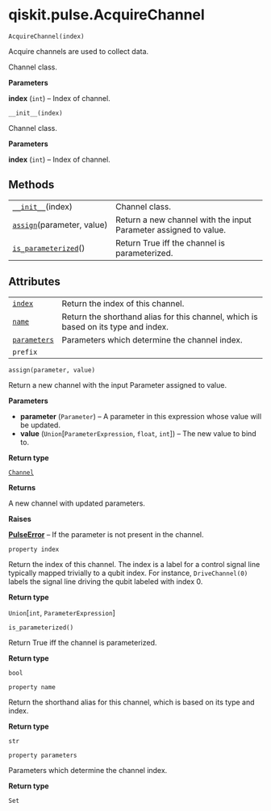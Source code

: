 # qiskit.pulse.AcquireChannel

<span id="undefined" />

`AcquireChannel(index)`

Acquire channels are used to collect data.

Channel class.

**Parameters**

**index** (`int`) – Index of channel.

<span id="undefined" />

`__init__(index)`

Channel class.

**Parameters**

**index** (`int`) – Index of channel.

## Methods

|                                                                                                                      |                                                                  |
| -------------------------------------------------------------------------------------------------------------------- | ---------------------------------------------------------------- |
| [`__init__`](#qiskit.pulse.AcquireChannel.__init__ "qiskit.pulse.AcquireChannel.__init__")(index)                    | Channel class.                                                   |
| [`assign`](#qiskit.pulse.AcquireChannel.assign "qiskit.pulse.AcquireChannel.assign")(parameter, value)               | Return a new channel with the input Parameter assigned to value. |
| [`is_parameterized`](#qiskit.pulse.AcquireChannel.is_parameterized "qiskit.pulse.AcquireChannel.is_parameterized")() | Return True iff the channel is parameterized.                    |

## Attributes

|                                                                                                  |                                                                                    |
| ------------------------------------------------------------------------------------------------ | ---------------------------------------------------------------------------------- |
| [`index`](#qiskit.pulse.AcquireChannel.index "qiskit.pulse.AcquireChannel.index")                | Return the index of this channel.                                                  |
| [`name`](#qiskit.pulse.AcquireChannel.name "qiskit.pulse.AcquireChannel.name")                   | Return the shorthand alias for this channel, which is based on its type and index. |
| [`parameters`](#qiskit.pulse.AcquireChannel.parameters "qiskit.pulse.AcquireChannel.parameters") | Parameters which determine the channel index.                                      |
| `prefix`                                                                                         |                                                                                    |

<span id="undefined" />

`assign(parameter, value)`

Return a new channel with the input Parameter assigned to value.

**Parameters**

*   **parameter** (`Parameter`) – A parameter in this expression whose value will be updated.
*   **value** (`Union`\[`ParameterExpression`, `float`, `int`]) – The new value to bind to.

**Return type**

[`Channel`](qiskit.pulse.channels#qiskit.pulse.channels.Channel "qiskit.pulse.channels.Channel")

**Returns**

A new channel with updated parameters.

**Raises**

[**PulseError**](qiskit.pulse.PulseError#qiskit.pulse.PulseError "qiskit.pulse.PulseError") – If the parameter is not present in the channel.

<span id="undefined" />

`property index`

Return the index of this channel. The index is a label for a control signal line typically mapped trivially to a qubit index. For instance, `DriveChannel(0)` labels the signal line driving the qubit labeled with index 0.

**Return type**

`Union`\[`int`, `ParameterExpression`]

<span id="undefined" />

`is_parameterized()`

Return True iff the channel is parameterized.

**Return type**

`bool`

<span id="undefined" />

`property name`

Return the shorthand alias for this channel, which is based on its type and index.

**Return type**

`str`

<span id="undefined" />

`property parameters`

Parameters which determine the channel index.

**Return type**

`Set`
